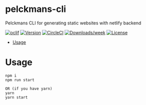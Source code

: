 # pelckmans-cli

Pelckmans CLI for generating static websites with netlify backend

[![oclif](https://img.shields.io/badge/cli-oclif-brightgreen.svg)](https://oclif.io)
[![Version](https://img.shields.io/npm/v/pelckmans-cli.svg)](https://npmjs.org/package/pelckmans-cli)
[![CircleCI](https://circleci.com/gh/Euricom/pelckmans-cli/tree/master.svg?style=shield)](https://circleci.com/gh/Euricom/pelckmans-cli/tree/master)
[![Downloads/week](https://img.shields.io/npm/dw/pelckmans-cli.svg)](https://npmjs.org/package/pelckmans-cli)
[![License](https://img.shields.io/npm/l/pelckmans-cli.svg)](https://github.com/Euricom/pelckmans-cli/blob/master/package.json)

<!-- toc -->

- [Usage](#usage)
<!-- tocstop -->

# Usage

<!-- usage -->

```sh-session
npm i
npm run start

OR (if you have yarn)
yarn
yarn start
```
